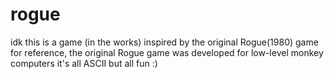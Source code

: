 # rogue
idk this is a game (in the works) inspired by the original Rogue(1980) game
for reference, the original Rogue game was developed for low-level monkey computers
it's all ASCII but all fun :)
